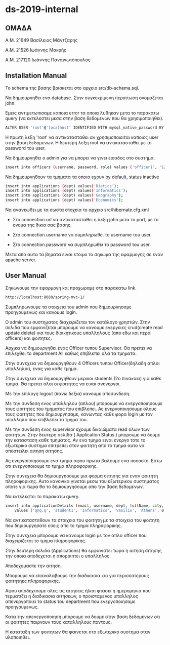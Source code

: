 # ds-2019-internal

## ΟΜΑΔΑ

Α.Μ. 21649 Βασίλειος Μάντζαρης
​

​Α.Μ. 21526 Ιωάννης ​​Μακρής


Α.Μ. 217120 Ιωάννης Παναγιωτόπουλος


## Installation Manual

Το schema της βασης βρισκεται στο αρχειο src/db-schema.sql.

Να δημιουργηθει ενα database. Στην συγκεκριμενη περιπτωση ονομαζεται john.

Εμεις αντιμετωπισαμε καποια error τα οποια λυθηκαν μετα το παρακατω query (να εκτελεστει μεσα στην βαση δεδομενων που θα χρησιμοποιηθει).

```bash
ALTER USER 'root'@'localhost' IDENTIFIED WITH mysql_native_password BY 'root';
```

Η πρωτη λεξη 'root' να αντικατασταθει αν χρησιμοποιειται καποιος user στην βαση δεδομενων. Η δευτερη λεξη root να αντικατασταθει με το password του user.

Να δημιουργηθει ο admin για να μπορει να γινει εισοδος στο συστημα.

```bash
insert into officers (username, password, role) values ('officer1', '1234', 'Admin');
```

Να δημιουργηθουν τα τμηματα τα οποια εχουν by default, status inactive

```bash
insert into applications (dept) values('Dietics');
insert into applications (dept) values('Informatics');
insert into applications (dept) values('Geography');
insert into applications (dept) values('Economics');
```

Να ανανεωθει με τα σωστα στοχεια το αρχειο src/hibernate.cfg.xml 

* Στο connection.url να αντικατασταθει η λεξη john μετα το port, με το ονομα της δικια σας βασης.

* Στο connection.username να συμπληρωθει το username του user.

* Στο connection.password να συμπληρωθει το password του user.

Μετα απο αυτα τα βηματα ειναι ετοιμο το σηκωμα της εφαρμογης σε εναν apache server.

## User Manual

Σηκωνουμε την εφαρμογη και προχωραμε στο παρακατω link.

```bash
http://localhost:8080/spring-mvc-1/
```

Συμπληρωνουμε τα στοιχεια του admin που δημιουργησαμε προηγουμενως και κανουμε login.

Ο admin του συστηματος διαχειριζεται τον κατάλογο χρηστών. Στην σελιδα που εμφανιζεται μπορουμε να κανουμε ενεργειες crud(create read update 
delete) για τους διοικητικους υπαλληλους (απο εδω και περα officers) και φοιτητες.

Αρχικα να δημιουργηθει ενας Officer τυπου Supervisor. Θα πρεπει να επιλεχθει το department All καθως επιβλεπει ολα τα τμηματα.

Στην συνεχεια να δημιουργηθουν 4 Officers τυπου Officer(δηλαδη απλοι υπαλληλοι), ενας για καθε τμημα.

Στην συνεχεια να δημιουργηθουν μερικοι students (2ο πινακακι) για καθε τμημα. Θα πρεπει ολοι οι φοιτητες να ειναι ανενεργοι.

Με την επιλογη logout (πανω δεξια) κανουμε αποσυνδεση.

Με την συνδεση ενος υπαλληλου (απλου) μπορουμε να ενεργοποιησουμε τους φοιτητες του τμηματος που επιβλεπει. Ας ενεργοποιησουμε ολους τους φοιτητες που δημιουργησαμε, κανωντας καθε φορα login με τον υπαλληλο που επιβλεπει το τμημα του.

Με την συνδεση ενος supervisor εχουμε δικαιώματα read ολων των φοιτητων. Στην δευτερη σελίδα ( Application Status ) μπορουμε να δουμε την κατασταση καθε τμηματος. Αν ενα τμημα ειναι ενεργο τοτε το εξωτερικο συστημα επιτρεπει στον φοιτητη απο το τμημα αυτο να αποστειλει αιτηση σιτησης.

Ας ενεργοποιησουμε ενα τμημα αφου πρωτα βαλουμε ενα ποσοστο. Εστω οτι ενεργοποιουμε το τμημα πληροφορικης.

Στην συνεχεια θα δημιουργησουμε μια φορμα σιτησης για εναν φοιτητη πληροφορικης. Αυτο κανονικα γινεται μεσω του εξωτερικου συστηματος οποτε για τωρα θα το δημιουργησουμε απο την βαση δεδομενων.

Να εκτελεστει το παρακατω query.

```bash
insert into applicationDetails (email, username, dept, fullName, city, income, familyIncome, parent1_employmentStatus, parent2_employmentStatus, siblingsStudents)
	values ('q@q.q', 'student1', 'Informatics', 'Vasilis', 'Athens', 0, '20000', 'emp', 'emp', 1);
```

Να αντικατασταθουν τα στοιχεια του φοιτητη με τα στοιχεια του φοιτητη που δημιουργησατε εσεις απο το τμημα πληροφορικης.

Στην συνεχεια μπορουμε να κανουμε login με τον απλο officer που διαχειριζεται το τμημα πληροφορικης.

Στην δευτερη σελιδα (Applications) θα εμφανιστει τωρα η αιτηση σιτησης την οποια αποδεχεται η απορριπτει ο υπαλληλος.

Αποδεχομαστε την αιτηση.

Μπορουμε να επαναλαβουμε την διαδικασια και για περισσοτερους φοιτητηες πληροφορικης.

Αφου αποδεχτουμε ολες τις αιτησεις ή/και φτασει η ημερομηνια που τερματιζει η διαδικασια αιτησεων, ο προισταμενος υπαλληλος απενεργοποιει το status του department που ενεργοποιησαμε προηγουμενως.

Κατα την απενεργοποιηση μπορουμε να δουμε στην βαση δεδομενων οτι οι φοιτητες παιρνουν τους καταλληλους ποντους.

Η καταταξη των φοιτητων θα φαινεται στο εξωτερικο συστημα οταν υλοποιηθει.
